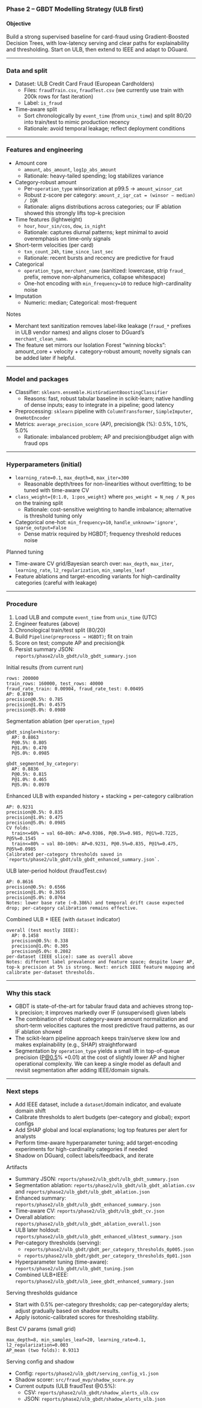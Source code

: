 ### Phase 2 – GBDT Modelling Strategy (ULB first)

#### Objective
Build a strong supervised baseline for card-fraud using Gradient-Boosted Decision Trees, with low-latency serving and clear paths for explainability and thresholding. Start on ULB, then extend to IEEE and adapt to DGuard.

---

### Data and split
- Dataset: ULB Credit Card Fraud (European Cardholders)
  - Files: `fraudTrain.csv`, `fraudTest.csv` (we currently use train with 200k rows for fast iteration)
  - Label: `is_fraud`
- Time-aware split
  - Sort chronologically by `event_time` (from `unix_time`) and split 80/20 into train/test to mimic production recency
  - Rationale: avoid temporal leakage; reflect deployment conditions

---

### Features and engineering
- Amount core
  - `amount`, `abs_amount`, `log1p_abs_amount`
  - Rationale: heavy-tailed spending; log stabilizes variance
- Category-robust amount
  - Per-`operation_type` winsorization at p99.5 → `amount_winsor_cat`
  - Robust z-score per category: `amount_z_iqr_cat = (winsor − median) / IQR`
  - Rationale: aligns distributions across categories; our IF ablation showed this strongly lifts top-k precision
- Time features (lightweight)
  - `hour`, `hour_sin/cos`, `dow`, `is_night`
  - Rationale: captures diurnal patterns; kept minimal to avoid overemphasis on time-only signals
- Short-term velocities (per card)
  - `txn_count_24h`, `time_since_last_sec`
  - Rationale: recent bursts and recency are predictive for fraud
- Categorical
  - `operation_type`, `merchant_name` (sanitized: lowercase, strip `fraud_` prefix, remove non-alphanumerics, collapse whitespace)
  - One-hot encoding with `min_frequency=10` to reduce high-cardinality noise
- Imputation
  - Numeric: median; Categorical: most-frequent

Notes
- Merchant text sanitization removes label-like leakage (`fraud_*` prefixes in ULB vendor names) and aligns closer to DGuard’s `merchant_clean_name`.
- The feature set mirrors our Isolation Forest “winning blocks”: amount_core + velocity + category-robust amount; novelty signals can be added later if helpful.

---

### Model and packages
- Classifier: `sklearn.ensemble.HistGradientBoostingClassifier`
  - Reasons: fast, robust tabular baseline in scikit-learn; native handling of dense inputs; easy to integrate in a pipeline; good latency
- Preprocessing: `sklearn` pipeline with `ColumnTransformer`, `SimpleImputer`, `OneHotEncoder`
- Metrics: `average_precision_score` (AP), precision@k (%): 0.5%, 1.0%, 5.0%
  - Rationale: imbalanced problem; AP and precision@budget align with fraud ops

---

### Hyperparameters (initial)
- `learning_rate=0.1`, `max_depth=8`, `max_iter=300`
  - Reasonable depth/trees for non-linearities without overfitting; to be tuned with time-aware CV
- `class_weight={0:1.0, 1:pos_weight}` where `pos_weight = N_neg / N_pos` on the training split
  - Rationale: cost-sensitive weighting to handle imbalance; alternative is threshold tuning only
- Categorical one-hot: `min_frequency=10`, `handle_unknown='ignore'`, `sparse_output=False`
  - Dense matrix required by HGBDT; frequency threshold reduces noise

Planned tuning
- Time-aware CV grid/Bayesian search over: `max_depth`, `max_iter`, `learning_rate`, `l2_regularization`, `min_samples_leaf`
- Feature ablations and target-encoding variants for high-cardinality categories (careful with leakage)

---

### Procedure
1) Load ULB and compute `event_time` from `unix_time` (UTC)
2) Engineer features (above)
3) Chronological train/test split (80/20)
4) Build `Pipeline(preprocess → HGBDT)`; fit on train
5) Score on test; compute AP and precision@k
6) Persist summary JSON: `reports/phase2/ulb_gbdt/ulb_gbdt_summary.json`

Initial results (from current run)
```
rows: 200000
train_rows: 160000, test_rows: 40000
fraud_rate_train: 0.00904, fraud_rate_test: 0.00495
AP: 0.8709
precision@0.5%: 0.785
precision@1.0%: 0.4575
precision@5.0%: 0.0980
```

Segmentation ablation (per `operation_type`)
```
gbdt_single+history:
  AP: 0.8863
  P@0.5%: 0.805
  P@1.0%: 0.470
  P@5.0%: 0.0985

gbdt_segmented_by_category:
  AP: 0.8836
  P@0.5%: 0.815
  P@1.0%: 0.465
  P@5.0%: 0.0970
```

Enhanced ULB with expanded history + stacking + per-category calibration
```
AP: 0.9231
precision@0.5%: 0.835
precision@1.0%: 0.475
precision@5.0%: 0.0985
CV folds:
  train<=60% → val 60–80%: AP=0.9386, P@0.5%=0.985, P@1%=0.7225, P@5%=0.1545
  train<=80% → val 80–100%: AP=0.9231, P@0.5%=0.835, P@1%=0.475, P@5%=0.0985
Calibrated per-category thresholds saved in `reports/phase2/ulb_gbdt/ulb_gbdt_enhanced_summary.json`.
```

ULB later-period holdout (fraudTest.csv)
```
AP: 0.8616
precision@0.5%: 0.6566
precision@1.0%: 0.3655
precision@5.0%: 0.0764
Notes: lower base rate (~0.386%) and temporal drift cause expected drop; per-category calibration remains effective.
```

Combined ULB + IEEE (with `dataset` indicator)
```
overall (test mostly IEEE):
  AP: 0.1458
  precision@0.5%: 0.338
  precision@1.0%: 0.305
  precision@5.0%: 0.2082
per-dataset (IEEE slice): same as overall above
Notes: different label prevalence and feature space; despite lower AP, top-k precision at 5% is strong. Next: enrich IEEE feature mapping and calibrate per-dataset thresholds.
```

---

### Why this stack
- GBDT is state-of-the-art for tabular fraud data and achieves strong top-k precision; it improves markedly over IF (unsupervised) given labels
- The combination of robust category-aware amount normalization and short-term velocities captures the most predictive fraud patterns, as our IF ablation showed
- The scikit-learn pipeline approach keeps train/serve skew low and makes explainability (e.g., SHAP) straightforward
- Segmentation by `operation_type` yields a small lift in top-of-queue precision (P@0.5% +0.01) at the cost of slightly lower AP and higher operational complexity. We can keep a single model as default and revisit segmentation after adding IEEE/domain signals.

---

### Next steps
- Add IEEE dataset, include a `dataset`/domain indicator, and evaluate domain shift
- Calibrate thresholds to alert budgets (per-category and global); export configs
- Add SHAP global and local explanations; log top features per alert for analysts
- Perform time-aware hyperparameter tuning; add target-encoding experiments for high-cardinality categories if needed
- Shadow on DGuard, collect labels/feedback, and iterate


Artifacts
- Summary JSON: `reports/phase2/ulb_gbdt/ulb_gbdt_summary.json`
- Segmentation ablation: `reports/phase2/ulb_gbdt/ulb_gbdt_ablation.csv` and `reports/phase2/ulb_gbdt/ulb_gbdt_ablation.json`
- Enhanced summary: `reports/phase2/ulb_gbdt/ulb_gbdt_enhanced_summary.json`
- Time-aware CV: `reports/phase2/ulb_gbdt/ulb_gbdt_cv.json`
- Overall ablation: `reports/phase2/ulb_gbdt/ulb_gbdt_ablation_overall.json`
- ULB later holdout: `reports/phase2/ulb_gbdt/ulb_gbdt_enhanced_ulbtest_summary.json`
- Per-category thresholds (serving):
  - `reports/phase2/ulb_gbdt/gbdt_per_category_thresholds_0p005.json`
  - `reports/phase2/ulb_gbdt/gbdt_per_category_thresholds_0p01.json`
- Hyperparameter tuning (time-aware): `reports/phase2/ulb_gbdt/ulb_gbdt_tuning.json`
 - Combined ULB+IEEE: `reports/phase2/ulb_gbdt/ulb_ieee_gbdt_enhanced_summary.json`

Serving thresholds guidance
- Start with 0.5% per-category thresholds; cap per-category/day alerts; adjust gradually based on shadow results.
- Apply isotonic-calibrated scores for thresholding stability.

Best CV params (small grid)
```
max_depth=8, min_samples_leaf=20, learning_rate=0.1, l2_regularization=0.003
AP_mean (two folds): 0.9313
```

Serving config and shadow
- Config: `reports/phase2/ulb_gbdt/serving_config_v1.json`
- Shadow scorer: `src/fraud_mvp/shadow_score.py`
- Current outputs (ULB fraudTest @0.5%):
  - CSV: `reports/phase2/ulb_gbdt/shadow_alerts_ulb.csv`
  - JSON: `reports/phase2/ulb_gbdt/shadow_alerts_ulb.json`


